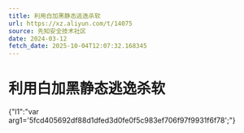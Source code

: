 ```yaml
---
title: 利用白加黑静态逃逸杀软
url: https://xz.aliyun.com/t/14075
source: 先知安全技术社区
date: 2024-03-12
fetch_date: 2025-10-04T12:07:32.168345
---
```


# 利用白加黑静态逃逸杀软

{"l1":"var arg1='5fcd405692df88d1dfed3d0fe0f5c983ef706f97f9931f6f78';"}
